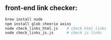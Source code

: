 ## front-end link checker:

```bash
brew install node
npm install glob cheerio axios
node check_links_html.js    # check html links
node check_links_js.js      # check js links
```